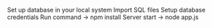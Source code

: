Set up database in your local system
Import SQL files
Setup database credentials
Run command -> npm install
Server start -> node app.js